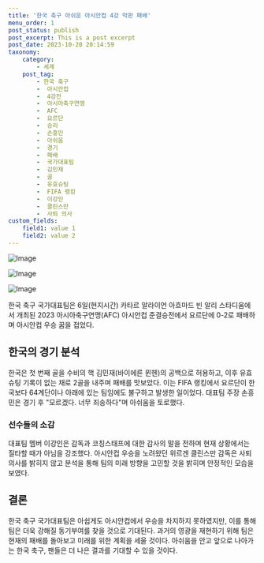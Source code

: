 ```yaml
---
title: '한국 축구 아쉬운 아시안컵 4강 막판 패배'
menu_order: 1
post_status: publish
post_excerpt: This is a post excerpt
post_date: 2023-10-20 20:14:59
taxonomy:
    category:
        - 세계
    post_tag:
        - 한국 축구
        -  아시안컵
        -  4강전
        -  아시아축구연맹
        -  AFC
        -  요르단
        -  승리
        -  손흥민
        -  아쉬움
        -  경기
        -  패배
        -  국가대표팀
        -  김민재
        -  골
        -  유효슈팅
        -  FIFA 랭킹
        -  이강인
        -  클린스만
        -  사퇴 의사
custom_fields:
    field1: value 1
    field2: value 2
---
```


![Image](https://imgnews.pstatic.net/image/009/2024/02/07/0005255711_001_20240207064301047.jpg?type=w647)

![Image](https://imgnews.pstatic.net/image/009/2024/02/07/0005255711_002_20240207064301098.jpg?type=w647)

![Image](https://imgnews.pstatic.net/image/009/2024/02/07/0005255711_003_20240207064301148.jpg?type=w647)


한국 축구 국가대표팀은 6일(현지시간) 카타르 알라이언 아흐마드 빈 알리 스타디움에서 개최된 2023 아시아축구연맹(AFC) 아시안컵 준결승전에서 요르단에 0-2로 패배하며 아시안컵 우승 꿈을 접었다. 

## 한국의 경기 분석
한국은 첫 번째 골을 수비의 핵 김민재(바이에른 뮌헨)의 공백으로 허용하고, 이후 유효슈팅 기록이 없는 채로 2골을 내주며 패배를 맛보았다. 이는 FIFA 랭킹에서 요르단이 한국보다 64계단이나 아래에 있는 팀임에도 불구하고 발생한 일이었다. 대표팀 주장 손흥민은 경기 후 "모르겠다. 너무 죄송하다"며 아쉬움을 토로했다.

### 선수들의 소감
대표팀 멤버 이강인은 감독과 코칭스태프에 대한 감사의 말을 전하며 현재 상황에서는 질타할 때가 아님을 강조했다. 아시안컵 우승을 노려왔던 위르겐 클린스만 감독은 사퇴 의사를 밝히지 않고 분석을 통해 팀의 미래 방향을 고민할 것을 밝히며 안정적인 모습을 보였다.

## 결론
한국 축구 국가대표팀은 아쉽게도 아시안컵에서 우승을 차지하지 못하였지만, 이를 통해 팀은 더욱 강해질 동기부여를 찾을 것으로 기대된다. 과거의 영광을 재현하기 위해 팀은 현재의 패배를 돌아보고 미래를 위한 계획을 세울 것이다. 아쉬움을 안고 앞으로 나아가는 한국 축구, 팬들은 더 나은 결과를 기대할 수 있을 것이다.
